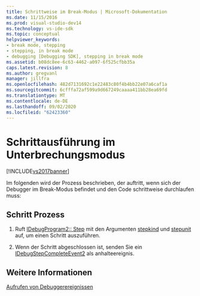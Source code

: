 ```yaml
---
title: Schrittweise im Break-Modus | Microsoft-Dokumentation
ms.date: 11/15/2016
ms.prod: visual-studio-dev14
ms.technology: vs-ide-sdk
ms.topic: conceptual
helpviewer_keywords:
- break mode, stepping
- stepping, in break mode
- debugging [Debugging SDK], stepping in break mode
ms.assetid: b08dc8ee-6c63-4462-a097-6f525cfbb35a
caps.latest.revision: 8
ms.author: gregvanl
manager: jillfra
ms.openlocfilehash: 482d7131692c1e22483c80f4b4bb22e07a6caf1a
ms.sourcegitcommit: 6cfffa72af599a9d667249caaaa411bb28ea69fd
ms.translationtype: MT
ms.contentlocale: de-DE
ms.lasthandoff: 09/02/2020
ms.locfileid: "62423360"
---
```

# <a name="stepping-in-break-mode"></a>Schrittausführung im Unterbrechungsmodus
[!INCLUDE[vs2017banner](../../includes/vs2017banner.md)]

Im folgenden wird der Prozess beschrieben, der auftritt, wenn sich der Debugger im Break-Modus befindet und den Code schrittweise durchlaufen muss:  
  
## <a name="stepping-process"></a>Schritt Prozess  
  
1. Ruft [IDebugProgram2:: Step](../../extensibility/debugger/reference/idebugprogram2-step.md) mit den Argumenten [stepkind](../../extensibility/debugger/reference/stepkind.md) und [stepunit](../../extensibility/debugger/reference/stepunit.md) auf, um einen Schritt auszuführen.  
  
2. Wenn der Schritt abgeschlossen ist, senden Sie ein [IDebugStepCompleteEvent2](../../extensibility/debugger/reference/idebugstepcompleteevent2.md) als anhalteereignis.  
  
## <a name="see-also"></a>Weitere Informationen  
 [Aufrufen von Debuggerereignissen](../../extensibility/debugger/calling-debugger-events.md)
